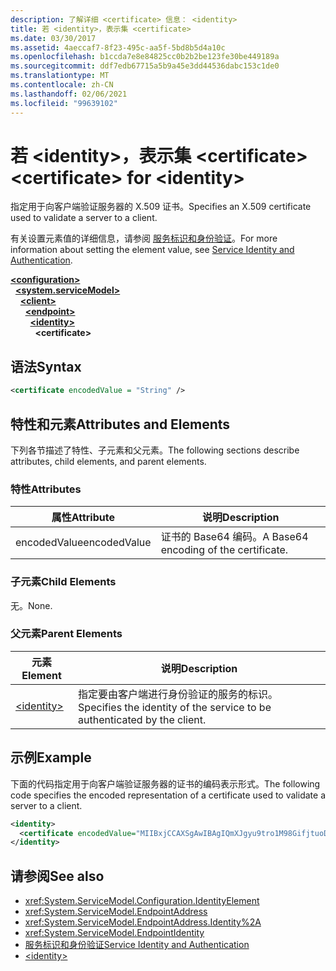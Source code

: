 ```yaml
---
description: 了解详细 <certificate> 信息： <identity>
title: 若 <identity>，表示集 <certificate>
ms.date: 03/30/2017
ms.assetid: 4aeccaf7-8f23-495c-aa5f-5bd8b5d4a10c
ms.openlocfilehash: b1ccda7e8e84825cc0b2b2be123fe30be449189a
ms.sourcegitcommit: ddf7edb67715a5b9a45e3dd44536dabc153c1de0
ms.translationtype: MT
ms.contentlocale: zh-CN
ms.lasthandoff: 02/06/2021
ms.locfileid: "99639102"
---
```

# <a name="certificate-for-identity"></a><span data-ttu-id="ad6ee-103">若 \<identity>，表示集 \<certificate></span><span class="sxs-lookup"><span data-stu-id="ad6ee-103">\<certificate> for \<identity></span></span>

<span data-ttu-id="ad6ee-104">指定用于向客户端验证服务器的 X.509 证书。</span><span class="sxs-lookup"><span data-stu-id="ad6ee-104">Specifies an X.509 certificate used to validate a server to a client.</span></span>  
  
<span data-ttu-id="ad6ee-105">有关设置元素值的详细信息，请参阅 [服务标识和身份验证](../../../wcf/feature-details/service-identity-and-authentication.md)。</span><span class="sxs-lookup"><span data-stu-id="ad6ee-105">For more information about setting the element value, see [Service Identity and Authentication](../../../wcf/feature-details/service-identity-and-authentication.md).</span></span>  
  
[**\<configuration>**](../configuration-element.md)\
&nbsp;&nbsp;[**\<system.serviceModel>**](system-servicemodel.md)\
&nbsp;&nbsp;&nbsp;&nbsp;[**\<client>**](client.md)\
&nbsp;&nbsp;&nbsp;&nbsp;&nbsp;&nbsp;[**\<endpoint>**](endpoint-of-client.md)\
&nbsp;&nbsp;&nbsp;&nbsp;&nbsp;&nbsp;&nbsp;&nbsp;[**\<identity>**](identity.md)\
&nbsp;&nbsp;&nbsp;&nbsp;&nbsp;&nbsp;&nbsp;&nbsp;&nbsp;&nbsp;**\<certificate>**  
  
## <a name="syntax"></a><span data-ttu-id="ad6ee-106">语法</span><span class="sxs-lookup"><span data-stu-id="ad6ee-106">Syntax</span></span>  
  
```xml  
<certificate encodedValue = "String" />
```  
  
## <a name="attributes-and-elements"></a><span data-ttu-id="ad6ee-107">特性和元素</span><span class="sxs-lookup"><span data-stu-id="ad6ee-107">Attributes and Elements</span></span>  

 <span data-ttu-id="ad6ee-108">下列各节描述了特性、子元素和父元素。</span><span class="sxs-lookup"><span data-stu-id="ad6ee-108">The following sections describe attributes, child elements, and parent elements.</span></span>  
  
### <a name="attributes"></a><span data-ttu-id="ad6ee-109">特性</span><span class="sxs-lookup"><span data-stu-id="ad6ee-109">Attributes</span></span>  
  
|<span data-ttu-id="ad6ee-110">属性</span><span class="sxs-lookup"><span data-stu-id="ad6ee-110">Attribute</span></span>|<span data-ttu-id="ad6ee-111">说明</span><span class="sxs-lookup"><span data-stu-id="ad6ee-111">Description</span></span>|  
|---------------|-----------------|  
|<span data-ttu-id="ad6ee-112">encodedValue</span><span class="sxs-lookup"><span data-stu-id="ad6ee-112">encodedValue</span></span>|<span data-ttu-id="ad6ee-113">证书的 Base64 编码。</span><span class="sxs-lookup"><span data-stu-id="ad6ee-113">A Base64 encoding of the certificate.</span></span>|  
  
### <a name="child-elements"></a><span data-ttu-id="ad6ee-114">子元素</span><span class="sxs-lookup"><span data-stu-id="ad6ee-114">Child Elements</span></span>  

 <span data-ttu-id="ad6ee-115">无。</span><span class="sxs-lookup"><span data-stu-id="ad6ee-115">None.</span></span>  
  
### <a name="parent-elements"></a><span data-ttu-id="ad6ee-116">父元素</span><span class="sxs-lookup"><span data-stu-id="ad6ee-116">Parent Elements</span></span>  
  
|<span data-ttu-id="ad6ee-117">元素</span><span class="sxs-lookup"><span data-stu-id="ad6ee-117">Element</span></span>|<span data-ttu-id="ad6ee-118">说明</span><span class="sxs-lookup"><span data-stu-id="ad6ee-118">Description</span></span>|  
|-------------|-----------------|  
|[\<identity>](identity.md)|<span data-ttu-id="ad6ee-119">指定要由客户端进行身份验证的服务的标识。</span><span class="sxs-lookup"><span data-stu-id="ad6ee-119">Specifies the identity of the service to be authenticated by the client.</span></span>|  
  
## <a name="example"></a><span data-ttu-id="ad6ee-120">示例</span><span class="sxs-lookup"><span data-stu-id="ad6ee-120">Example</span></span>  

 <span data-ttu-id="ad6ee-121">下面的代码指定用于向客户端验证服务器的证书的编码表示形式。</span><span class="sxs-lookup"><span data-stu-id="ad6ee-121">The following code specifies the encoded representation of a certificate used to validate a server to a client.</span></span>  
  
```xml  
<identity>
  <certificate encodedValue="MIIBxjCCAXSgAwIBAgIQmXJgyu9tro1M98GifjtuoDAJBgUrDgMCHQUAMBYxFDASBgNVBAMTC1Jvb3QgQWdlbmN5MB4XDTA2MDUxNzIxNDQyNVoXDTM5MTIzMTIzNTk1OVowKTEQMA4GA1UEChMHQ29udG9zbzEVMBMGA1UEAxMMaWRlbnRpdHkuY29tMIGfMA0GCSqGSIb3DQEBAQUAA4GNADCBiQKBgQDBmivcb8hYbh11hqVoDuB7zmJ2y230f" />
</identity>
```  
  
## <a name="see-also"></a><span data-ttu-id="ad6ee-122">请参阅</span><span class="sxs-lookup"><span data-stu-id="ad6ee-122">See also</span></span>

- <xref:System.ServiceModel.Configuration.IdentityElement>
- <xref:System.ServiceModel.EndpointAddress>
- <xref:System.ServiceModel.EndpointAddress.Identity%2A>
- <xref:System.ServiceModel.EndpointIdentity>
- [<span data-ttu-id="ad6ee-123">服务标识和身份验证</span><span class="sxs-lookup"><span data-stu-id="ad6ee-123">Service Identity and Authentication</span></span>](../../../wcf/feature-details/service-identity-and-authentication.md)
- [\<identity>](identity.md)
